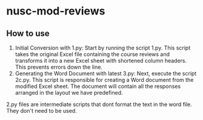 # nusc-mod-reviews

## How to use

1. Initial Conversion with 1.py: Start by running the script 1.py. This script takes the original Excel file containing the course reviews and transforms it into a new Excel sheet with shortened column headers. This prevents errors down the line.
2. Generating the Word Document with latest 3.py: Next, execute the script 2c.py. This script is responsible for creating a Word document from the modified Excel sheet. The document will contain all the responses arranged in the layout we have predefined.

2.py files are intermediate scripts that dont format the text in the word file. They don't need to be used.
